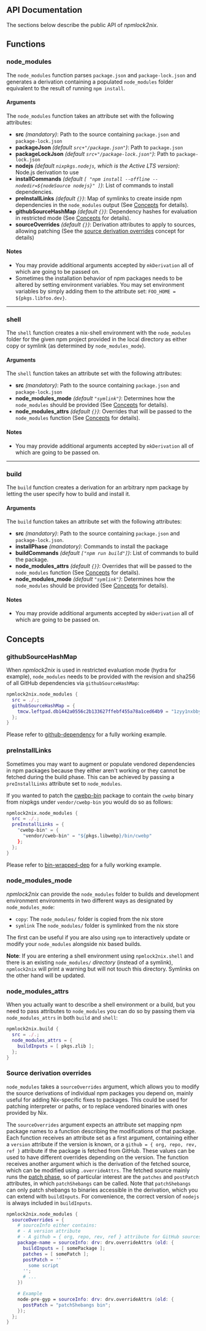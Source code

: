 ## API Documentation

The sections below describe the public API of _npmlock2nix_.

## Functions

### node_modules

The `node_modules` function parses `package.json` and `package-lock.json` and generates a derivation containing a populated `node_modules` folder equivalent to the result of running `npm install`.
#### Arguments
The `node_modules` function takes an attribute set with the following attributes:

- **src** *(mandatory)*: Path to the source containing `package.json` and `package-lock.json`
- **packageJson** *(default `src+"/package.json"`)*: Path to `package.json`
- **packageLockJson** *(default `src+"/package-lock.json"`)*: Path to `package-lock.json`
- **nodejs** *(default `nixpkgs.nodejs`, which is the Active LTS version)*: Node.js derivation to use
- **installCommands** *(default `[ "npm install --offline --nodedir=${nodeSource nodejs}" ]`)*: List of commands to install dependencies.
- **preInstallLinks** *(default `{}`)*: Map of symlinks to create inside npm dependencies in the `node_modules` output (See [Concepts](#concepts) for details).
- **githubSourceHashMap** *(default `{}`)*: Dependency hashes for evaluation in restricted mode (See [Concepts](#concepts) for details).
- **sourceOverrides** *(default `{}`)*: Derivation attributes to apply to sources, allowing patching (See the [source derivation overrides](#source-derivation-overrides) concept for details)

#### Notes
- You may provide additional arguments accepted by `mkDerivation` all of which are going to be passed on.
- Sometimes the installation behavior of npm packages needs to be altered by setting environment variables. You may set environment variables by simply adding them to the attribute set: `FOO_HOME = ${pkgs.libfoo.dev}`.


---

### shell
The `shell` function creates a nix-shell environment with the `node_modules` folder for the given npm project provided in the local directory as either copy or symlink (as determined by `node_modules_mode`).

#### Arguments
The `shell` function takes an attribute set with the following attributes:

- **src** *(mandatory)*: Path to the source containing `package.json` and `package-lock.json`
- **node_modules_mode** *(default `"symlink"`)*: Determines how the `node_modules` should be provided (See [Concepts](#concepts) for details).
- **node_modules_attrs** *(default `{}`)*: Overrides that will be passed to the `node_modules` function (See [Concepts](#concepts) for details).


#### Notes
- You may provide additional arguments accepted by `mkDerivation` all of which are going to be passed on.

---

### build
The `build` function creates a derivation for an arbitrary npm package by letting the user specify how to build and install it.

#### Arguments
The `build` function takes an attribute set with the following attributes:

- **src** *(mandatory)*: Path to the source containing `package.json` and `package-lock.json`.
- **installPhase** *(mandatory)*: Commands to install the package
- **buildCommands** *(default `["npm run build"]`)*: List of commands to build the package.
- **node_modules_attrs** *(default `{}`)*: Overrides that will be passed to the `node_modules` function (See [Concepts](#concepts) for details).
- **node_modules_mode** *(default `"symlink"`)*: Determines how the `node_modules` should be provided (See [Concepts](#concepts) for details).

#### Notes
- You may provide additional arguments accepted by `mkDerivation` all of which are going to be passed on.

## Concepts

### githubSourceHashMap
When _npmlock2nix_ is used in restricted evaluation mode (hydra for example), `node_modules` needs to be provided with the revision and sha256 of all GitHub dependencies via `githubSourceHashMap`:

```nix
npmlock2nix.node_modules {
  src = ./.;
  githubSourceHashMap = {
    tmcw.leftpad.db1442a0556c2b133627ffebf455a78a1ced64b9 = "1zyy1nxbby4wcl30rc8fsis1c3f7nafavnwd3qi4bg0x00gxjdnh";
  };
}
```

Please refer to [github-dependency](https://github.com/tweag/npmlock2nix/blob/master/tests/examples-projects/github-dependency/default.nix) for a fully working example.

### preInstallLinks

Sometimes you may want to augment or populate vendored dependencies in npm packages because they either aren't working or they cannot be fetched during the build phase. This can be achieved by passing a `preInstallLinks` attribute set to `node_modules`.

If you wanted to patch the [cwebp-bin](https://www.npmjs.com/package/cwebp-bin) package to contain the `cwebp` binary from nixpkgs under `vendor/cwebp-bin` you would do so as follows:

```nix
npmlock2nix.node_modules {
  src = ./.;
  preInstallLinks = {
    "cwebp-bin" = {
      "vendor/cweb-bin" = "${pkgs.libwebp}/bin/cwebp"
    };
  };
}
```

Please refer to [bin-wrapped-dep](https://github.com/tweag/npmlock2nix/blob/master/tests/examples-projects/bin-wrapped-dep/shell.nix) for a fully working example.


### node_modules_mode

_npmlock2nix_ can provide the `node_modules` folder to builds and development environment environments in two different ways as designated by `node_modules_mode`:

- `copy`: The `node_modules/` folder is copied from the nix store
- `symlink` The `node_modules/` folder is symlinked from the nix store

The first can be useful if you are also using `npm` to interactively update or modify your `node_modules` alongside nix based builds.

**Note**: If you are entering a shell environment using `npmlock2nix.shell` and there is an existing `node_modules/` _directory_ (instead of a symlink), `npmlock2nix` will print a warning but will not touch this directory. Symlinks on the other hand will be updated.

### node_modules_attrs

When you actually want to describe a shell environment or a build, but you need to pass attributes to `node_modules` you can do so by passing them via `node_modules_attrs` in both `build` and `shell`:

```nix
npmlock2nix.build {
  src = ./.;
  node_modules_attrs = {
    buildInputs = [ pkgs.zlib ];
  };
}
```

### Source derivation overrides

`node_modules` takes a `sourceOverrides` argument, which allows you to modify the source derivations of individual npm packages you depend on, mainly useful for adding Nix-specific fixes to packages. This could be used for patching interpreter or paths, or to replace vendored binaries with ones provided by Nix.

The `sourceOverrides` argument expects an attribute set mapping npm package names to a function describing the modifications of that package. Each function receives an attribute set as a first argument, containing either a `version` attribute if the version is known, or a `github = { org, repo, rev, ref }` attribute if the package is fetched from GitHub. These values can be used to have different overrides depending on the version. The function receives another argument which is the derivation of the fetched source, which can be modified using `.overrideAttrs`. The fetched source mainly runs the [patch phase](https://nixos.org/manual/nixpkgs/stable/#ssec-patch-phase), so of particular interest are the `patches` and `postPatch` attributes, in which `patchShebangs` can be called. Note that `patchShebangs` can only patch shebangs to binaries accessible in the derivation, which you can extend with `buildInputs`. For convenience, the correct version of `nodejs` is always included in `buildInputs`.

```nix
npmlock2nix.node_modules {
  sourceOverrides = {
    # sourceInfo either contains:
    # - A version attribute
    # - A github = { org, repo, rev, ref } attribute for GitHub sources
    package-name = sourceInfo: drv: drv.overrideAttrs (old: {
      buildInputs = [ somePackage ];
      patches = [ somePatch ];
      postPatch = ''
        some script
      '';
      # ...
    })

    # Example
    node-pre-gyp = sourceInfo: drv: drv.overrideAttrs (old: {
      postPatch = "patchShebangs bin";
    });
  };
}
```
